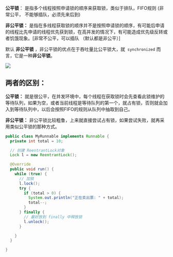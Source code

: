 **公平锁**： 是指多个线程按照申请锁的顺序来获取锁，类似于排队，FIFO规则 (非常公平， 不能够插队，必须先来后到)

**非公平锁：** 是指在多线程获取锁的顺序并不是按照申请锁的顺序，有可能后申请的线程比先申请的线程优先获到锁，在高并发的情况下，有可能造成优先级反转或者饥饿现象。[非常不公平，可以插队 （默认都是非公平）]

默认 **非公平锁** ，非公平锁的优点在于吞吐量比公平锁大，就` synchronized` 而言，它是一种**非公平锁**。



![](https://youpaiyun.zongqilive.cn/image/20200422102800.png)

## 两者的区别：

**公平锁：** 就是很公平，在并发环境中，每个线程在获取锁时会先查看此锁维护的等待队列，如果为空，或者当前线程是等待队列的第一个，就占有锁，否则就会加入到等待队列中，以后会按照FIFO的规则从队列中抽取到自己。 

**非公平锁：** 非公平锁比较粗鲁，上来就直接尝试占有锁，如果尝试失败，就再采用类似公平锁的那种方式。





```java
public class MyRunnable implements Runnable {
  private int total = 10;

  // 创建 ReentrantLock对象
  Lock l = new ReentrantLock();

  @Override
  public void run() {
    while (true) {
      // 加锁
      l.lock();
      try {
        if (total > 0) {
          System.out.println("正在卖出票: " + total);
          total--;
        }
      } finally {
        // 最好放到 finally 中释放锁
        l.unlock();
      }

    }
  }

}
```

















